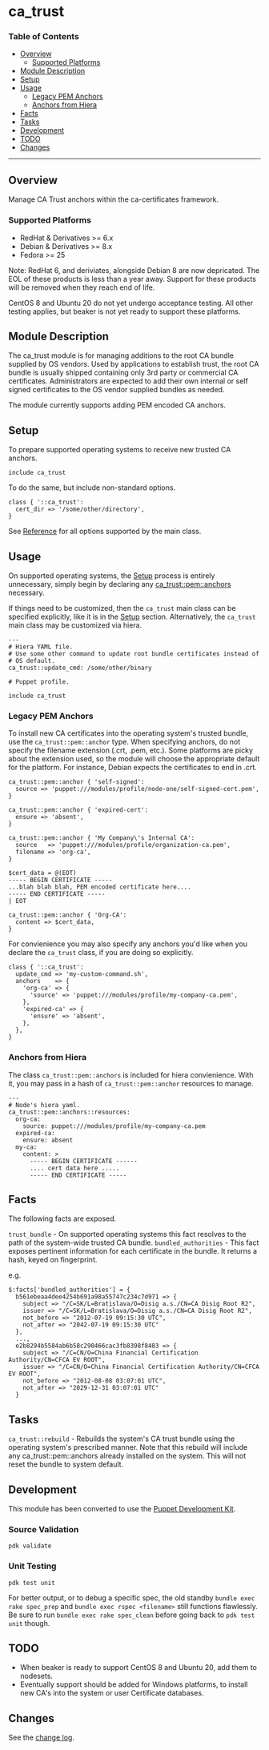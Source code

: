# ca\_trust #

### Table of Contents ###

+ [Overview](#overview)
    + [Supported Platforms](#support)
+ [Module Description](#descr)
+ [Setup](#setup)
+ [Usage](#usage)
    + [Legacy PEM Anchors](#pem-anchors)
    + [Anchors from Hiera](#hiera-config)
+ [Facts](#facts)
+ [Tasks](#tasks)
+ [Development](#dev)
+ [TODO](#todo)
+ [Changes](CHANGELOG)

---

## Overview <a name="overview" /> ##

Manage CA Trust anchors within the ca-certificates framework.

### Supported Platforms <a name="supported"/> ###

+ RedHat & Derivatives >= 6.x
+ Debian & Derivatives >= 8.x
+ Fedora >= 25

Note:  RedHat 6, and deriviates, alongside Debian 8 are now depricated.  The EOL of these products is less than
a year away.  Support for these products will be removed when they reach end of life.

CentOS 8 and Ubuntu 20 do not yet undergo acceptance testing.  All other testing applies, but beaker is not yet
ready to support these platforms.

## Module Description <a name="descr" /> ##

The ca\_trust module is for managing additions to the root CA bundle supplied by OS vendors. Used by applications
to establish trust, the root CA bundle is usually shipped containing only 3rd party or commercial CA certificates.
Administrators are expected to add their own internal or self signed certificates to the OS vendor supplied bundles
as needed.

The module currently supports adding PEM encoded CA anchors.

## Setup <a name="setup" /> ##

To prepare supported operating systems to receive new trusted CA anchors.

`include ca_trust`

To do the same, but include non-standard options.

```
class { '::ca_trust':
  cert_dir => '/some/other/directory',
}
```

See [Reference](REFERENCE#ca_trust) for all options supported by the main class.

## Usage <a name="usage"/> ##

On supported operating systems, the [Setup](#setup) process is entirely unnecessary, simply begin by
declaring any [ca\_trust::pem::anchors](#pem-anchors) necessary.

If things need to be customized, then the `ca_trust` main class can be specified explicitly, like it is in the 
[Setup](#setup) section.  Alternatively, the `ca_trust` main class may be customized via hiera.

```
---
# Hiera YAML file.
# Use some other command to update root bundle certificates instead of
# OS default.
ca_trust::update_cmd: /some/other/binary
```

```
# Puppet profile.

include ca_trust
```

### Legacy PEM Anchors <a name="pem-anchors"/> ###

To install new CA certificates into the operating system's trusted bundle, use the `ca_trust::pem::anchor` type.  When 
specifying anchors, do not specify the filename extension (.crt, .pem, etc.).  Some platforms are picky about the extension
used, so the module will choose the appropriate default for the platform.  For instance, Debian expects the certificates to end
in .crt.

```
ca_trust::pem::anchor { 'self-signed':
  source => 'puppet:///modules/profile/node-one/self-signed-cert.pem',
}

ca_trust::pem::anchor { 'expired-cert':
  ensure => 'absent',
}

ca_trust::pem::anchor { 'My Company\'s Internal CA':
  source   => 'puppet:///modules/profile/organization-ca.pem',
  filename => 'org-ca',
}

$cert_data = @(EOT)
----- BEGIN CERTIFICATE -----
...blah blah blah, PEM encoded certificate here....
----- END CERTIFICATE -----
| EOT

ca_trust::pem::anchor { 'Org-CA':
  content => $cert_data,
}
```

For convienience you may also specify any anchors you'd like when you declare the `ca_trust` class, if you 
are doing so explicitly.

```
class { '::ca_trust':
  update_cmd => 'my-custom-command.sh',
  anchors    => {
    'org-ca' => {
      'source' => 'puppet:///modules/profile/my-company-ca.pem',
    },
    'expired-ca' => {
      'ensure' => 'absent',
    },
  },
}
```

### Anchors from Hiera ###

The class `ca_trust::pem::anchors` is included for hiera convienience.   With it, you may pass in a hash 
of `ca_trust::pem::anchor` resources to manage.

```
---
# Node's hiera yaml.
ca_trust::pem::anchors::resources:
  org-ca: 
    source: puppet:///modules/profile/my-company-ca.pem
  expired-ca:
    ensure: absent
  my-ca:
    content: >
      ----- BEGIN CERTIFICATE ------
      .... cert data here .....
      ----- END CERTIFICATE -----
```

## Facts <a name="facts"/> ##

The following facts are exposed.

`trust_bundle` - On supported operating systems this fact resolves to the path of the system-wide trusted CA bundle.
`bundled_authorities` - This fact exposes pertinent information for each certificate in the bundle. It returns a hash, keyed on fingerprint.

e.g.

```
$:facts['bundled_authorities'] = {
  b561ebeaa4dee4254b691a98a55747c234c7d971 => {
    subject => "/C=SK/L=Bratislava/O=Disig a.s./CN=CA Disig Root R2",
    issuer => "/C=SK/L=Bratislava/O=Disig a.s./CN=CA Disig Root R2",
    not_before => "2012-07-19 09:15:30 UTC",
    not_after => "2042-07-19 09:15:30 UTC"
  },
  ...,
  e2b8294b5584ab6b58c290466cac3fb8398f8483 => {
    subject => "/C=CN/O=China Financial Certification Authority/CN=CFCA EV ROOT",
    issuer => "/C=CN/O=China Financial Certification Authority/CN=CFCA EV ROOT",
    not_before => "2012-08-08 03:07:01 UTC",
    not_after => "2029-12-31 03:07:01 UTC"
  }
```

## Tasks <a name="tasks"/> ##

`ca_trust::rebuild` - Rebuilds the system's CA trust bundle using the operating system's prescribed manner.  Note that this rebuild will
                    include any ca_trust::pem::anchors already installed on the system.  This will not reset the bundle to system default.

## Development <a name="dev"/> ##

This module has been converted to use the [Puppet Development Kit](https://puppet.com/docs/pdk/1.x/pdk.html).  

### Source Validation ###
`pdk validate`

### Unit Testing ###
`pdk test unit`

For better output, or to debug a specific spec, the old standby `bundle exec rake spec_prep` and `bundle exec rspec <filename>` still
functions flawlessly.  Be sure to run `bundle exec rake spec_clean` before going back to `pdk test unit` though.

## TODO <a name="todo"/> ##

+ When beaker is ready to support CentOS 8 and Ubuntu 20, add them to nodesets.
+ Eventually support should be added for Windows platforms, to install new CA's into the system or user Certificate databases.

## Changes ##

See the [change log](CHANGELOG).
